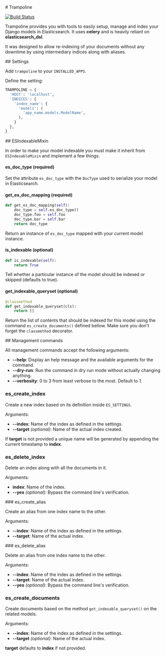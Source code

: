 # Trampoline

[![Build Status](https://travis-ci.org/laurentguilbert/django-trampoline.svg?branch=develop)](https://travis-ci.org/laurentguilbert/django-trampoline)

Trampoline provides you with tools to easily setup, manage and index your Django models in Elasticsearch. It uses **celery** and is heavily reliant on **elasticsearch_dsl**.

It was designed to allow re-indexing of your documents without any downtime by using intermediary indices along with aliases.

## Settings

Add `trampoline` to your `INSTALLED_APPS`.

Define the setting:
```python
TRAMPOLINE = {
  'HOST': 'localhost',
  'INDICES': {
    'index_name': {
      'models': (
        'app_name.models.ModelName',
      ),
    }
  },
}
```

## ESIndexableMixin

In order to make your model indexable you must make it inherit from `ESIndexableMixin` and implement a few things.

#### es_doc_type (required)

Set the attribute `es_doc_type` with the `DocType` used to serialize your model in Elasticsearch.

#### get_es_doc_mapping (required)

```python
def get_es_doc_mapping(self):
    doc_type = self.es_doc_type()
    doc_type.foo = self.foo
    doc_type.bar = self.bar
    return doc_type
```

Return an instance of `es_doc_type` mapped with your current model instance.

#### is_indexable (optional)

```python
def is_indexable(self):
    return True
```

Tell whether a particular instance of the model should be indexed or skipped (defaults to true).

#### get_indexable_queryset (optional)

```python
@classmethod
def get_indexable_queryset(cls):
    return []
```

Return the list of contents that should be indexed for this model using the command `es_create_documents()` defined bellow. Make sure you don't forget the `classmethod` decorator.

## Management commands

All management commands accept the following arguments:
- **--help**: Display an help message and the available arguments for the command.
- **--dry-run**: Run the command in dry run mode without actually changing anything.
- **--verbosity**: 0 to 3 from least verbose to the most. Default to 1.

### es_create_index

Create a new index based on its definition inside `ES_SETTINGS`.

Arguments:
- **--index**: Name of the index as defined in the settings.
- **--target** *(optional)*: Name of the actual index created.

If **target** is not provided a unique name will be generated by appending the current timestamp to **index**.

### es_delete_index

Delete an index along with all the documents in it.

Arguments:
- **index**: Name of the index.
- **--yes** *(optional)*:  Bypass the command line's verification.

### es_create_alias

Create an alias from one index name to the other.

Arguments:
- **--index**: Name of the index as defined in the settings.
- **--target**: Name of the actual index.

### es_delete_alias

Delete an alias from one index name to the other.

Arguments:
- **--index**: Name of the index as defined in the settings.
- **--target**: Name of the actual index.
- **--yes** *(optional)*:  Bypass the command line's verification.

### es_create_documents

Create documents based on the method `get_indexable_queryset()` on the related models.

Arguments:
- **--index**: Name of the index as defined in the settings.
- **--target** *(optional)*: Name of the actual index.

**target** defaults to **index** if not provided.
